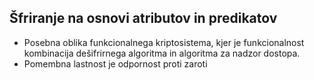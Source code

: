 ## Šfriranje na osnovi atributov in predikatov

* Posebna oblika funkcionalnega kriptosistema, kjer je funkcionalnost kombinacija dešifrirnega algoritma in algoritma za nadzor dostopa.
* Pomembna lastnost je odpornost proti zaroti